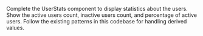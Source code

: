 Complete the UserStats component to display statistics about the users. Show the active users count, inactive users count, and percentage of active users. Follow the existing patterns in this codebase for handling derived values.
